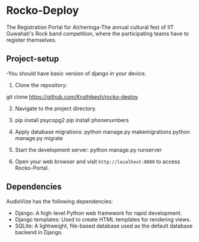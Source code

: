 # Rocko-Deploy
The Registration Portal for Alcheringa-The annual cultural fest of IIT Guwahati's Rock band competition,
 where the participating teams have to register themselves.
## Project-setup
-You should have basic version of django in your device.
1. Clone the repository:

git clone https://github.com/Kruthikesh/rocko-deploy

2. Navigate to the project directory.

3. pip install psycopg2
   pip install phonenumbers

4. Apply database migrations:
python manage.py makemigrations
python manage.py migrate

5. Start the development server:
python manage.py runserver

6. Open your web browser and visit `http://localhost:8000` to access Rocko-Portal.

## Dependencies

AudioVize has the following dependencies:

- Django: A high-level Python web framework for rapid development.
- Django templates: Used to create HTML templates for rendering views.
- SQLite: A lightweight, file-based database used as the default database backend in Django.



